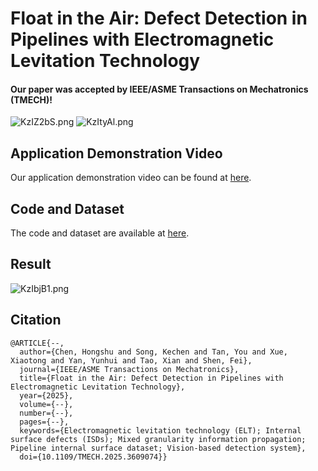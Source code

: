 # Float in the Air: Defect Detection in Pipelines with Electromagnetic Levitation Technology
#### Our paper was accepted by IEEE/ASME Transactions on Mechatronics (TMECH)!

![KzIZ2bS.png](https://iili.io/KzIZ2bS.png)
![KzItyAl.png](https://iili.io/KzItyAl.png)

## Application Demonstration Video
Our application demonstration video can be found at [here](https://www.bilibili.com/video/BV17FMpzcEqW/?share_source=copy_web&vd_source=cf6666f6145ee5faba19c03551dd199d).

## Code and Dataset
The code and dataset are available at [here]().

## Result
![KzIbjB1.png](https://iili.io/KzIbjB1.png)

## Citation
```
@ARTICLE{--,
  author={Chen, Hongshu and Song, Kechen and Tan, You and Xue, Xiaotong and Yan, Yunhui and Tao, Xian and Shen, Fei},
  journal={IEEE/ASME Transactions on Mechatronics}, 
  title={Float in the Air: Defect Detection in Pipelines with Electromagnetic Levitation Technology}, 
  year={2025},
  volume={--},
  number={--},
  pages={--},
  keywords={Electromagnetic levitation technology (ELT); Internal surface defects (ISDs); Mixed granularity information propagation; Pipeline internal surface dataset; Vision-based detection system},
  doi={10.1109/TMECH.2025.3609074}}

```
